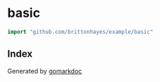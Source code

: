 <!-- Code generated by gomarkdoc. DO NOT EDIT -->

# basic

```go
import "github.com/brittonhayes/example/basic"
```

## Index





Generated by [gomarkdoc](<https://github.com/princjef/gomarkdoc>)
